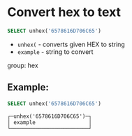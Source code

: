 # Convert hex to text

```sql
SELECT unhex('6578616D706C65')
```

- `unhex(` - converts given HEX to string
- `example` - string to convert

group: hex

## Example: 
```sql
SELECT unhex('6578616D706C65')
```
```
┌─unhex('6578616D706C65')─┐
│ example                 │
└─────────────────────────┘

```

